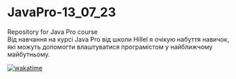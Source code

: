 # JavaPro-13_07_23
Repository for Java Pro course  
Від навчання на курсі Java Pro від школи Hillel я очікую набуття навичок, які можуть допомогти влаштуватися програмістом у найближчому майбутньому.

[![wakatime](https://wakatime.com/badge/github/WilfredoN/JavaPro-13_07_23.svg)](https://wakatime.com/badge/github/WilfredoN/JavaPro-13_07_23)
